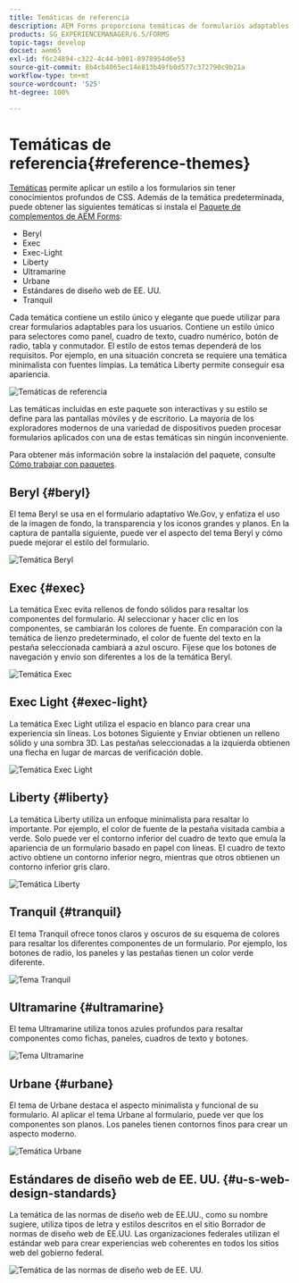 ```yaml
---
title: Temáticas de referencia
description: AEM Forms proporciona temáticas de formularios adaptables que puede obtener de la Distribución de software y utilizar para aplicar estilo a un formulario.
products: SG_EXPERIENCEMANAGER/6.5/FORMS
topic-tags: develop
docset: aem65
exl-id: f6c24894-c322-4c44-b001-8978954d6e53
source-git-commit: 8b4cb4065ec14e813b49fb0d577c372790c9b21a
workflow-type: tm+mt
source-wordcount: '525'
ht-degree: 100%

---
```


# Temáticas de referencia{#reference-themes}

[Temáticas](../../forms/using/themes.md) permite aplicar un estilo a los formularios sin tener conocimientos profundos de CSS. Además de la temática predeterminada, puede obtener las siguientes temáticas si instala el [Paquete de complementos de AEM Forms](https://experienceleague.adobe.com/docs/experience-manager-release-information/aem-release-updates/forms-updates/aem-forms-releases.html?lang=es):

* Beryl
* Exec
* Exec-Light
* Liberty
* Ultramarine
* Urbane
* Estándares de diseño web de EE. UU.
* Tranquil

Cada temática contiene un estilo único y elegante que puede utilizar para crear formularios adaptables para los usuarios. Contiene un estilo único para selectores como panel, cuadro de texto, cuadro numérico, botón de radio, tabla y conmutador. El estilo de estos temas dependerá de los requisitos. Por ejemplo, en una situación concreta se requiere una temática minimalista con fuentes limpias. La temática Liberty permite conseguir esa apariencia.

![Temáticas de referencia](assets/ref-themes.png)

Las temáticas incluidas en este paquete son interactivas y su estilo se define para las pantallas móviles y de escritorio. La mayoría de los exploradores modernos de una variedad de dispositivos pueden procesar formularios aplicados con una de estas temáticas sin ningún inconveniente.

Para obtener más información sobre la instalación del paquete, consulte [Cómo trabajar con paquetes](/help/sites-administering/package-manager.md).

## Beryl {#beryl}

El tema Beryl se usa en el formulario adaptativo We.Gov, y enfatiza el uso de la imagen de fondo, la transparencia y los iconos grandes y planos. En la captura de pantalla siguiente, puede ver el aspecto del tema Beryl y cómo puede mejorar el estilo del formulario.

![Temática Beryl](assets/beryl.png)

<!--[Click to enlarge

](assets/beryl-1.png)-->

## Exec {#exec}

La temática Exec evita rellenos de fondo sólidos para resaltar los componentes del formulario. Al seleccionar y hacer clic en los componentes, se cambiarán los colores de fuente. En comparación con la temática de lienzo predeterminado, el color de fuente del texto en la pestaña seleccionada cambiará a azul oscuro. Fíjese que los botones de navegación y envío son diferentes a los de la temática Beryl.

![Temática Exec](assets/exec.png)

<!--[Click to enlarge

](assets/exec-1.png)-->

## Exec Light {#exec-light}

La temática Exec Light utiliza el espacio en blanco para crear una experiencia sin líneas. Los botones Siguiente y Enviar obtienen un relleno sólido y una sombra 3D. Las pestañas seleccionadas a la izquierda obtienen una flecha en lugar de marcas de verificación doble.

![Temática Exec Light ](assets/exec-light.png)

<!--[Click to enlarge

](assets/exec-light-1.png)-->

## Liberty {#liberty}

La temática Liberty utiliza un enfoque minimalista para resaltar lo importante. Por ejemplo, el color de fuente de la pestaña visitada cambia a verde. Solo puede ver el contorno inferior del cuadro de texto que emula la apariencia de un formulario basado en papel con líneas. El cuadro de texto activo obtiene un contorno inferior negro, mientras que otros obtienen un contorno inferior gris claro.

![Temática Liberty](assets/liberty.png)

<!--[Click to enlarge

](assets/liberty-1.png)-->

## Tranquil {#tranquil}

El tema Tranquil ofrece tonos claros y oscuros de su esquema de colores para resaltar los diferentes componentes de un formulario. Por ejemplo, los botones de radio, los paneles y las pestañas tienen un color verde diferente.

![Tema Tranquil](assets/tranquil.png)

<!--[Click to enlarge

](assets/tranquil-1.png)-->

## Ultramarine {#ultramarine}

El tema Ultramarine utiliza tonos azules profundos para resaltar componentes como fichas, paneles, cuadros de texto y botones.

![Tema Ultramarine](assets/ultramarine.png)

<!--[Click to enlarge](assets/ultramarine-1.png)-->

## Urbane {#urbane}

El tema de Urbane destaca el aspecto minimalista y funcional de su formulario. Al aplicar el tema Urbane al formulario, puede ver que los componentes son planos. Los paneles tienen contornos finos para crear un aspecto moderno.

![Temática Urbane](assets/urbane.png)

<!--[Click to enlarge

](assets/urbane-1.png)-->

## Estándares de diseño web de EE. UU. {#u-s-web-design-standards}

La temática de las normas de diseño web de EE.UU., como su nombre sugiere, utiliza tipos de letra y estilos descritos en el sitio Borrador de normas de diseño web de EE.UU. Las organizaciones federales utilizan el estándar web para crear experiencias web coherentes en todos los sitios web del gobierno federal.

![Temática de las normas de diseño web de EE. UU.](assets/us-web-standards.png)

<!--[Click to enlarge

](assets/usgov.png)-->
